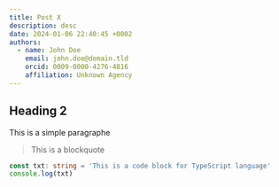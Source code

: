 ```yaml
---
title: Post X
description: desc
date: 2024-01-06 22:40:45 +0002
authors:
  - name: John Doe
    email: john.doe@domain.tld
    orcid: 0009-0000-4276-4816
    affiliation: Unknown Agency
---
```


## Heading 2

This is a simple paragraphe

> This is a blockquote

```typescript
const txt: string = 'This is a code block for TypeScript language'
console.log(txt)
```
